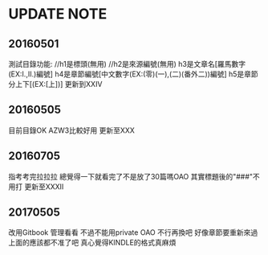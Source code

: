 # UPDATE NOTE

## 20160501
測試目錄功能:
//h1是標頭\(無用\)
//h2是來源編號\(無用\)
h3是文章名\[羅馬數字\(EX:I.,II.\)編號\]
h4是章節編號\[中文數字\(EX:\(零\)\(一\),\(二\)\(番外二\)\)編號\]
h5是章節分上下\[\(EX:\[上\]\)\]
更新到XXIV

## 20160505
目前目錄OK
AZW3比較好用
更新至XXX

## 20160705
指考考完拉拉拉
總覺得一下就看完了不是放了30篇嗎OAO
其實標題後的"\#\#\#"不用打
更新至XXXII

## 20170505
改用Gitbook 管理看看
不過不能用private OAO
不行再換吧
好像章節要重新來過
上面的應該都不准了吧
真心覺得KINDLE的格式真麻煩
